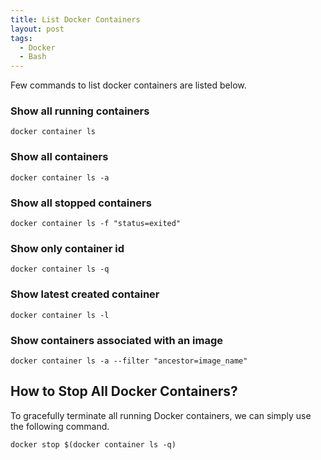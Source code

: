 ```yaml
---
title: List Docker Containers
layout: post
tags:
  - Docker
  - Bash
---
```


Few commands to list docker containers are listed below.

### Show all running containers

	docker container ls

### Show all containers

	docker container ls -a

###	Show all stopped containers

	docker container ls -f "status=exited"

### Show only container id

	docker container ls -q

###	Show latest created container

	docker container ls -l
	
### Show containers associated with an image

	docker container ls -a --filter "ancestor=image_name"
	
## How to Stop All Docker Containers?

To gracefully terminate all running Docker containers, we can simply use the following command.

	docker stop $(docker container ls -q)
